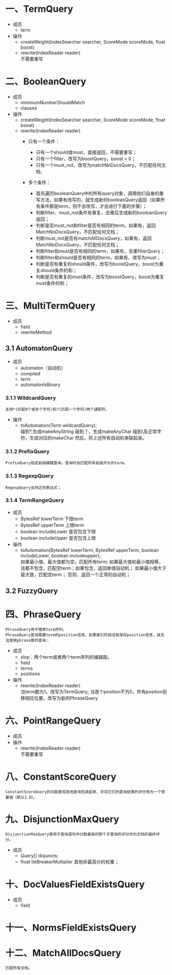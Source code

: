 # 一、TermQuery
  - 成员
    - term
  - 操作
    - createWeight(IndexSearcher searcher, ScoreMode scoreMode, float boost)
    - rewrite(IndexReader reader)  
        不需要重写

# 二、BooleanQuery
  - 成员
    - minimumNumberShouldMatch
    - clauses
  - 操作
    - createWeight(IndexSearcher searcher, ScoreMode scoreMode, float boost)
    - rewrite(IndexReader reader)  
      - 只有一个条件：
        - 只有一个should或must，直接返回，不需要重写；
        - 只有一个filter，改写为boostQuery，boost = 0；
        - 只有一个must_not，改写为matchNoDocsQuery，不匹配任何文档;

      - 多个条件：
        - 首先遍历booleanQuery中的所有query对象，调用他们自身的重写方法，如果有改写的，就生成新的booleanQuery返回（如果所有条件都是term，则不会改写，才会进行下面的步骤）；
        - 判断filter、must_not条件有重复，去重后生成新的booleanQuery返回；
        - 判断是否must_not和filter是否有相同的term，如果有，返回MatchNoDocsQuery，不匹配任何文档；
        - 判断must_not是否有matchAllDocsQuery，如果有，返回MatchNoDocsQuery，不匹配任何文档；
        - 判断filter和must是否有相同的term，如果有，去重filterQuery；
        - 判断filter和should是否有相同的term，如果有，改写为must；
        - 判断是否有重复的should条件，改写为boostQuery，boost为重复should条件的和；
        - 判断是否有重复的must条件，改写为boostQuery，boost为重复must条件的和；

# 三、MultiTermQuery
  - 成员
    - field
    - rewriteMethod
## 3.1 AutomatonQuery
  - 成员
    - automaton（自动机）
    - compiled
    - term
    - automatonIsBinary
### 3.1.1 WildcardQuery
    支持*(匹配0个或多个字符)和?(匹配一个字符)两个通配符。
  - 操作
    - toAutomation(Term wildcardQuery);  
        碰到*,生成makeAnyString
        碰到？，生成makeAnyChar
        碰到\\及正常字符，生成对应的makeChar
        然后，将上述所有自动机串联起来。
### 3.1.2 PrefixQuery
    PrefixQuery指定前缀模糊查询，查询时会匹配所有前缀开头的term。
### 3.1.3 RegexpQuery
    RegexpQuery支持正则表达式；
### 3.1.4 TermRangeQuery
  - 成员
    - BytesRef lowerTerm    下限term
    - BytesRef upperTerm    上限term
    - boolean includeLower  是否包含下限
    - boolean includeUpper 是否包含上限
  - 操作
    - toAutomation(BytesRef lowerTerm, BytesRef upperTerm, boolean includeLower, boolean includeupper);  
        如果最小值、最大值都为空，匹配所有term;
        如果最大值和最小值相等，且都不包含，匹配空term；如果包含，返回单值自动机；
        如果最小值大于最大致，匹配空term；
        否则，返回一个正常的自动机；
## 3.2 FuzzyQuery

# 四、PhraseQuery
    PhraseQuery用于搜索term序列。
    PhraseQuery查询需要term的position信息，如果索引阶段没有保存position信息，就无法使用phrase类的查询；
  - 成员
    - slop：两个term或者两个term序列的编辑距。
    - field
    - terms
    - positions
  - 操作
    - rewrite(IndexReader reader)  
        当term数为1，改写为TermQuery;
        当首个position不为0，所有position前移相应位置，改写为新的PhraseQuery

# 六、PointRangeQuery
  - 成员
  - 操作
    - rewrite(IndexReader reader)  
        不需要重写

# 八、ConstantScoreQuery
    ConstantScoreQuery的功能是将其他查询包装起来，并将它们的查询结果的评分改为一个常量值（默认1.0）。

# 九、DisjunctionMaxQuery
    DisjunctionMaxQuery使用子查询语句中分数最高的那个子查询的评分作为文档的最终评分。
  - 成员
    - Query[] disjuncts;
    - float tieBreakerMultiplier 其他非最高分的权重；

# 十、DocValuesFieldExistsQuery
  - 成员
    - field


# 十一、NormsFieldExistsQuery

# 十二、MatchAllDocsQuery
    匹配所有文档。
